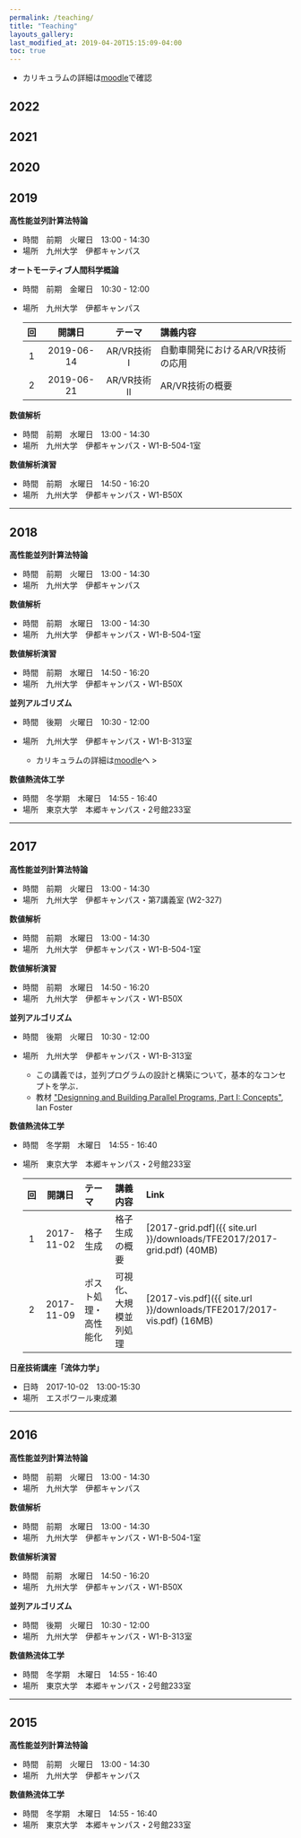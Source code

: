 ```yaml
---
permalink: /teaching/
title: "Teaching"
layouts_gallery:
last_modified_at: 2019-04-20T15:15:09-04:00
toc: true
---
```


- カリキュラムの詳細は[moodle](https://moodle.s.kyushu-u.ac.jp/login/index.php)で確認

## 2022

## 2021

## 2020

## 2019

**高性能並列計算法特論**

- 時間　前期　火曜日　13:00 - 14:30
- 場所　九州大学　伊都キャンパス


**オートモーティブ人間科学概論**

- 時間　前期　金曜日　10:30 - 12:00
- 場所　九州大学　伊都キャンパス

	回|開講日|テーマ|講義内容
	:--:|:-----:|:--:|:----
	1 |2019-06-14|AR/VR技術I|自動車開発におけるAR/VR技術の応用
	2 |2019-06-21|AR/VR技術II|AR/VR技術の概要

**数値解析**

- 時間　前期　水曜日　13:00 - 14:30
- 場所　九州大学　伊都キャンパス・W1-B-504-1室

**数値解析演習**

- 時間　前期　水曜日　14:50 - 16:20
- 場所　九州大学　伊都キャンパス・W1-B50X

---

## 2018

**高性能並列計算法特論**

- 時間　前期　火曜日　13:00 - 14:30
- 場所　九州大学　伊都キャンパス

**数値解析**

- 時間　前期　水曜日　13:00 - 14:30
- 場所　九州大学　伊都キャンパス・W1-B-504-1室

**数値解析演習**

- 時間　前期　水曜日　14:50 - 16:20
- 場所　九州大学　伊都キャンパス・W1-B50X

**並列アルゴリズム**

- 時間　後期　火曜日　10:30 - 12:00
- 場所　九州大学　伊都キャンパス・W1-B-313室

  - カリキュラムの詳細は[moodle](https://moodle.s.kyushu-u.ac.jp/login/index.php)へ >


**数値熱流体工学**

- 時間　冬学期　木曜日　14:55 - 16:40
- 場所　東京大学　本郷キャンパス・2号館233室

---

## 2017


**高性能並列計算法特論**

- 時間　前期　火曜日　13:00 - 14:30
- 場所　九州大学　伊都キャンパス・第7講義室 (W2-327)

**数値解析**

- 時間　前期　水曜日　13:00 - 14:30
- 場所　九州大学　伊都キャンパス・W1-B-504-1室

**数値解析演習**

- 時間　前期　水曜日　14:50 - 16:20
- 場所　九州大学　伊都キャンパス・W1-B50X

**並列アルゴリズム**

- 時間　後期　火曜日　10:30 - 12:00
- 場所　九州大学　伊都キャンパス・W1-B-313室

  - この講義では，並列プログラムの設計と構築について，基本的なコンセプトを学ぶ．
  - 教材 ["Designning and Building Parallel Programs, Part I: Concepts"](http://www.mcs.anl.gov/~itf/dbpp), Ian Foster




**数値熱流体工学**

- 時間　冬学期　木曜日　14:55 - 16:40
- 場所　東京大学　本郷キャンパス・2号館233室

	回|開講日|テーマ|講義内容|Link
	:--:|:-----:|:--|:--|:----
	1 |2017-11-02|格子生成|格子生成の概要|[2017-grid.pdf]({{ site.url }}/downloads/TFE2017/2017-grid.pdf) (40MB)
	2 |2017-11-09|ポスト処理・高性能化|可視化、大規模並列処理|[2017-vis.pdf]({{ site.url }}/downloads/TFE2017/2017-vis.pdf) (16MB)


**日産技術講座「流体力学」**

- 日時　2017-10-02　13:00-15:30
- 場所　エスポワール東成瀬
---

## 2016

**高性能並列計算法特論**

- 時間　前期　火曜日　13:00 - 14:30
- 場所　九州大学　伊都キャンパス

**数値解析**

- 時間　前期　水曜日　13:00 - 14:30
- 場所　九州大学　伊都キャンパス・W1-B-504-1室

**数値解析演習**

- 時間　前期　水曜日　14:50 - 16:20
- 場所　九州大学　伊都キャンパス・W1-B50X

**並列アルゴリズム**

- 時間　後期　火曜日　10:30 - 12:00
- 場所　九州大学　伊都キャンパス・W1-B-313室

**数値熱流体工学**

- 時間　冬学期　木曜日　14:55 - 16:40
- 場所　東京大学　本郷キャンパス・2号館233室


---

## 2015

**高性能並列計算法特論**

- 時間　前期　火曜日　13:00 - 14:30
- 場所　九州大学　伊都キャンパス

**数値熱流体工学**

- 時間　冬学期　木曜日　14:55 - 16:40
- 場所　東京大学　本郷キャンパス・2号館233室
